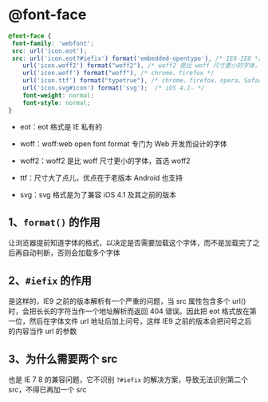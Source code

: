 # @font-face

```css
@font-face { 
 font-family: 'webfont'; 
 src: url('icon.eot');
 src: url('icon.eot?#iefix') format('embedded-opentype'), /* IE6-IE8 */
    url('icon.woff2') format("woff2"), /* woff2 是比 woff 尺寸更小的字体，首选 woff2 */
    url('icon.woff') format("woff"), /* chrome、firefox */
    url('icon.ttf') format("typetrue"), /* chrome、firefox、opera、Safari, Android, iOS 4.2+*/
    url('icon.svg#icon') format('svg');  /* iOS 4.1- */
    font-weight: normal; 
    font-style: normal; 
}
```

+ eot：eot 格式是 IE 私有的

+ woff：woff:web open font format 专门为 Web 开发而设计的字体
+ woff2：woff2 是比 woff 尺寸更小的字体，首选 woff2
+ ttf：尺寸大了点儿，优点在于老版本 Android 也支持
+ svg：svg 格式是为了兼容 iOS 4.1 及其之前的版本

## 1、`format()` 的作用

让浏览器提前知道字体的格式，以决定是否需要加载这个字体，而不是加载完了之后再自动判断，否则会加载多个字体

## 2、`#iefix` 的作用

是这样的，IE9 之前的版本解析有一个严重的问题，当 src
属性包含多个 url()时，会把长长的字符当作一个地址解析而返回 404 错误。因此把 eot
格式放在第一位，然后在字体文件 url 地址后加上问号，这样 IE9 之前的版本会把问号之后
的内容当作 url 的参数

## 3、为什么需要两个 src

也是 IE 7 8 的兼容问题，它不识别 `?#iefix` 的解决方案，导致无法识别第二个 src，不得已再加一个 src